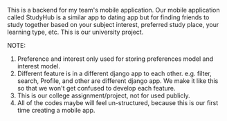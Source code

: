This is a backend for my team's mobile application. Our mobile application called StudyHub is a similar app to dating app but for finding friends to study together based on your subject interest,
preferred study place, your learning type, etc. This is our university project.

NOTE:
1. Preference and interest only used for storing preferences model and interest model.
2. Different feature is in a different django app to each other. e.g. filter, search, Profile, and other are different django app. We make it like this so that we won't get confused to develop each feature.
3. This is our college assignment/project, not for used publicly.
4. All of the codes maybe will feel un-structured, because this is our first time creating a mobile app.
